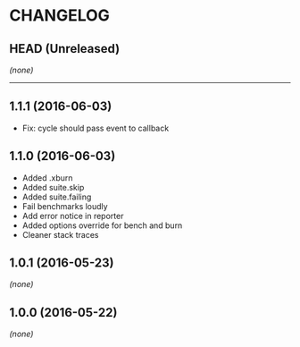 CHANGELOG
=========

## HEAD (Unreleased)
_(none)_

--------------------

## 1.1.1 (2016-06-03)
* Fix: cycle should pass event to callback

## 1.1.0 (2016-06-03)
* Added .xburn
* Added suite.skip
* Added suite.failing
* Fail benchmarks loudly
* Add error notice in reporter
* Added options override for bench and burn
* Cleaner stack traces

## 1.0.1 (2016-05-23)
_(none)_

## 1.0.0 (2016-05-22)
_(none)_

